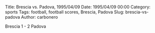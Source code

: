 Title: Brescia vs. Padova, 1995/04/09
Date: 1995/04/09 00:00
Category: sports
Tags: football, football scores, Brescia, Padova
Slug: brescia-vs-padova
Author: carbonero


Brescia 1 - 2 Padova
